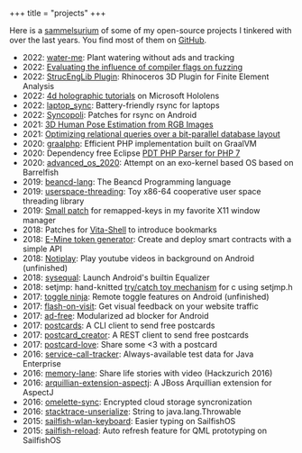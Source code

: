 +++
title = "projects"
+++

Here is a [sammelsurium](https://en.wiktionary.org/wiki/sammelsurium) of some of
my open-source projects I tinkered with over the last years. You find most of them on [GitHub](https://github.com/abertschi).

- 2022: [water-me](https://github.com/abertschi/water-me): Plant watering without ads and tracking
- 2022: [Evaluating the influence of compiler flags on fuzzing](https://github.com/abertschi/influence_compiler_flags_on_fuzzing) 
- 2022: [StrucEngLib Plugin](https://github.com/kfmResearch-NumericsTeam/StrucEng_Library_Plug_in/tree/018f8e5e3be188d9f037126eaf4e8605973cc507): Rhinoceros 3D Plugin for Finite Element Analysis
- 2022: [4d holographic tutorials](https://github.com/abertschi/4d-holographic-tutorials) on Microsoft Hololens
- 2022: [laptop_sync](https://github.com/abertschi/laptop_sync): Battery-friendly rsync for laptops
- 2022: [Syncopoli](https://web.archive.org/save/https://gitlab.com/fengshaun/syncopoli/-/merge_requests/23):  Patches for rsync on Android
- 2021: [3D Human Pose Estimation from RGB Images](./machine-perception-2021-report.pdf)
- 2021: [Optimizing relational queries over a bit-parallel database layout](./db_intrinsics_report.pdf)
- 2020: [graalphp](/blog/2020/building-graalphp/): Efficient PHP implementation built on GraalVM
- 2020: Dependency free Eclipse [PDT PHP Parser for PHP 7](https://github.com/abertschi/graalphp/tree/master/graalphp-parser)
- 2020: [advanced_os_2020](./aos-report.pdf): Attempt on an exo-kernel based OS based on Barrelfish
- 2019: [beancd-lang](https://github.com/abertschi/beancd-lang): The Beancd Programming language
- 2019: [userspace-threading](https://github.com/abertschi/userspace-threading): Toy x86-64 cooperative user space threading library
- 2019: [Small patch](https://github.com/stumpwm/stumpwm/pull/629) for remapped-keys in my favorite X11 window manager 
- 2018: Patches for [Vita-Shell](https://github.com/TheOfficialFloW/VitaShell/pull/487) to introduce bookmarks
- 2018: [E-Mine token generator](https://github.com/abertschi/e-mine-web): Create and deploy smart contracts with a simple API  
- 2018: [Notiplay](https://github.com/abertschi/notiplay): Play youtube videos in background on Android (unfinished)
- 2018: [sysequal](https://github.com/abertschi/sysequal): Launch Android's builtin Equalizer
- 2018: setjmp: hand-knitted [try/catch toy mechanism](https://github.com/abertschi/setjmp) for c using setjmp.h
- 2017: [toggle ninja](https://github.com/abertschi/toggle-ninja): Remote toggle features on Android (unfinished)
- 2017: [flash-on-visit](https://github.com/abertschi/flash-on-visit): Get visual feedback on your website traffic
- 2017: [ad-free](/blog/2022/building-adfree/): Modularized ad blocker for Android
- 2017: [postcards](https://github.com/abertschi/postcards): A CLI client to send free postcards
- 2017: [postcard_creator](https://github.com/abertschi/postcard_creator_wrapper): A REST client to send free postcards
- 2017: [postcard-love](https://github.com/abertschi/postcard-love): Share some <3 with a postcard
- 2016: [service-call-tracker](https://github.com/abertschi/service-call-tracker): Always-available test data for Java Enterprise
- 2016: [memory-lane](https://github.com/abertschi/memory-lane): Share life stories with video (Hackzurich 2016)
- 2016: [arquillian-extension-aspectj](https://github.com/abertschi/arquillian-extension-aspectj): A JBoss Arquillian extension for AspectJ
- 2016: [omelette-sync](https://github.com/abertschi/omelette-sync): Encrypted cloud storage syncronization
- 2016: [stacktrace-unserialize](https://github.com/abertschi/stacktrace-unserialize): String to java.lang.Throwable
- 2015: [sailfish-wlan-keyboard](https://github.com/abertschi/sailfish-wlan-keyboard): Easier typing on SailfishOS
- 2015: [sailfish-reload](https://github.com/abertschi/sailfish-reload): Auto refresh feature for QML prototyping on SailfishOS





